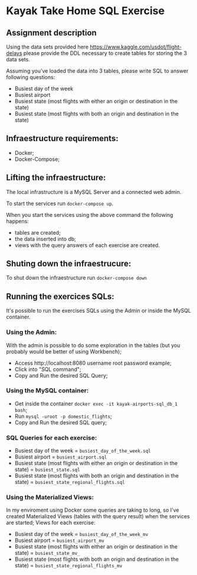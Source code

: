 # Kayak Take Home SQL Exercise

## Assignment description

Using the data sets provided here https://www.kaggle.com/usdot/flight-delays please provide
the DDL necessary to create tables for storing the 3 data sets.


Assuming you’ve loaded the data into 3 tables, please write SQL to answer following questions:
* Busiest day of the week
* Busiest airport
* Busiest state (most flights with either an origin or destination in the state)
* Busiest state (most flights with both an origin and destination in the state)

## Infraestructure requirements:
* Docker;
* Docker-Compose;

## Lifting the infraestructure:
The local infrastructure is a MySQL Server and a connected web admin.

To start the services run ```docker-compose up```.

When you start the services using the above command the following happens:
* tables are created;
* the data inserted into db;
* views with the query answers of each exercise are created.

## Shuting down the infraestrucure:
To shut down the infraestructure run ```docker-compose down```

## Running the exercices SQLs:
It's possible to run the exercises SQLs using the Admin or inside the MySQL container.

### Using the Admin:

With the admin is possible to do some exploration in the tables (but you probably would be better of using Workbench);
* Access http://localhost:8080 username root password example;
* Click into "SQL command";
* Copy and Run the desired SQL Query;

### Using the MySQL container:
* Get inside the container ```docker exec -it kayak-airports-sql_db_1 bash```;
* Run ```mysql -uroot -p domestic_flights```;
* Copy and Run the desired SQL query;

### SQL Queries for each exercise:
* Busiest day of the week = ```busiest_day_of_the_week.sql```
* Busiest airport = ```busiest_airport.sql```
* Busiest state (most flights with either an origin or destination in the state) = ```busiest_state.sql```
* Busiest state (most flights with both an origin and destination in the state) = ```busiest_state_regional_flights.sql```

### Using the Materialized Views:
In my enviroment using Docker some queries are taking to long, so I've created Materialized Views (tables with the query result) when the services are started;
Views for each exercise:
* Busiest day of the week = ```busiest_day_of_the_week_mv```
* Busiest airport = ```busiest_airport_mv```
* Busiest state (most flights with either an origin or destination in the state) = ```busiest_state_mv_```
* Busiest state (most flights with both an origin and destination in the state) = ```busiest_state_regional_flights_mv```
